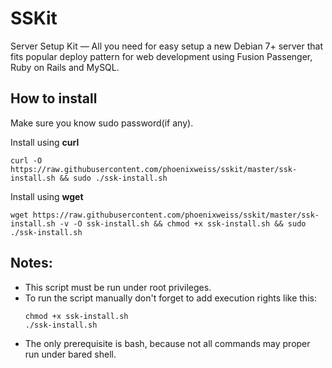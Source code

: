 # SSKit
Server Setup Kit — All you need for easy setup a new Debian 7+ server that fits popular deploy pattern for web development using Fusion Passenger, Ruby on Rails and MySQL.

## How to install

  Make sure you know sudo password(if any).

  Install using __curl__
  ```
  curl -O https://raw.githubusercontent.com/phoenixweiss/sskit/master/ssk-install.sh && sudo ./ssk-install.sh
  ```

  Install using __wget__
  ```
  wget https://raw.githubusercontent.com/phoenixweiss/sskit/master/ssk-install.sh -v -O ssk-install.sh && chmod +x ssk-install.sh && sudo ./ssk-install.sh
  ```

## Notes:

- This script must be run under root privileges.
- To run the script manually don't forget to add execution rights like this:
  ```
  chmod +x ssk-install.sh
  ./ssk-install.sh
  ```
- The only prerequisite is bash, because not all commands may proper run under bared shell.
